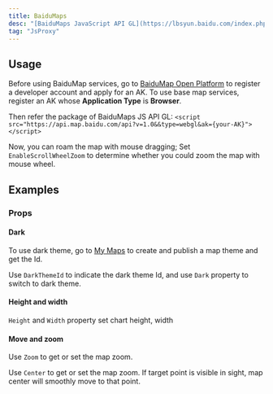 ```yaml
---
title: BaiduMaps
desc: "[BaiduMaps JavaScript API GL](https://lbsyun.baidu.com/index.php?title=jspopularGL)"
tag: "JsProxy"
---
```


## Usage

Before using BaiduMap services, go to [BaiduMap Open Platform](https://lbs.baidu.com/index.php?title=jspopularGL/guide/getkey) to register a 
developer account and apply for an AK.
To use base map services, register an AK whose **Application Type** is **Browser**.
 
Then refer the package of BaiduMaps JS API GL: 
`<script src="https://api.map.baidu.com/api?v=1.0&&type=webgl&ak={your-AK}"></script>`

<app-alert type="info" content='Replace **{your-AK}** with your AK. '></app-alert>

<masa-example file="Examples.components.baidumaps.Usage"></masa-example>

Now, you can roam the map with mouse dragging; Set `EnableScrollWheelZoom` to determine whether you could zoom the map with mouse wheel. 


## Examples

### Props

#### Dark

To use dark theme, go to [My Maps](https://lbsyun.baidu.com/apiconsole/custommap) to create and publish a map theme and get the Id. 
 
Use `DarkThemeId` to indicate the dark theme Id, and use `Dark` property to switch to dark theme. 

<masa-example file="Examples.components.baidumaps.Dark"></masa-example>

<app-alert type="info" content='The account that created and published the map theme must be the same as that applied for the AK. '></app-alert>

#### Height and width

`Height` and `Width` property set chart height, width

<masa-example file="Examples.components.baidumaps.HeightAndWidth"></masa-example>

#### Move and zoom

Use `Zoom` to get or set the map zoom. 
 
Use `Center` to get or set the map zoom. If target point is visible in sight, map center will smoothly move to that point. 

<masa-example file="Examples.components.baidumaps.ZoomAndMove"></masa-example>

